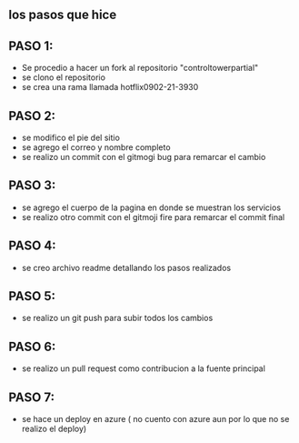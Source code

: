 ## los pasos que hice
## PASO 1:
- Se procedio a hacer un fork al repositorio "controltowerpartial"
- se clono el repositorio
- se crea una rama llamada hotflix0902-21-3930
## PASO 2:
- se modifico el pie del sitio
- se agrego el correo y nombre completo
- se realizo un commit con el gitmogi bug para remarcar el cambio
## PASO 3:
- se agrego el cuerpo de la pagina en donde se muestran los servicios
- se realizo otro commit con el gitmoji fire para remarcar el commit final
## PASO 4:
- se creo archivo readme detallando los pasos realizados
## PASO 5:
- se realizo un git push para subir todos los cambios 
## PASO 6:
- se realizo un pull request como contribucion a la fuente principal
## PASO 7:
- se hace un deploy en azure ( no cuento con azure aun por lo que no se realizo el deploy)

